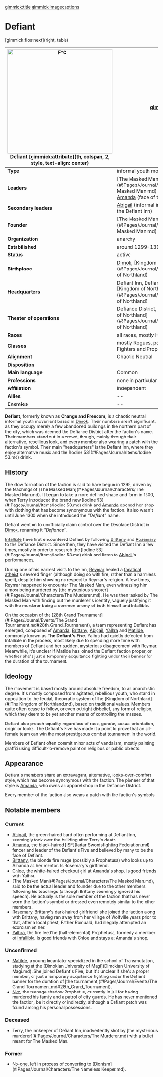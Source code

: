 [gimmick:title](Defiant)
[gimmick:imagecaptions]( )

# Defiant

[gimmick:floatnext](right, table)

| <a href="https://i.imgur.com/ZVeztfS.png"><img src="https://i.imgur.com/ZVeztfS.png" width="345px" alt="F^C" title="Defiant symbol"></img></a><br />Defiant [gimmick:attribute](th, colspan, 2, style, text-align: center) | [gimmick:del]()                                              |
| ------------------------------------------------------------ | ------------------------------------------------------------ |
| **Type**                                                     | informal youth movement                                      |
| **Leaders**                                                  | [The Masked Man](#!Pages/Journal/Characters/The Masked Man.md) (probably)<br />[Amanda](#!Pages/Journal/Characters/Amanda.md) (face of the faction) |
| **Secondary leaders**                                        | [Abigail](#!Pages/Journal/Characters/Abigail.md) (informal innkeeper at <br />the Defiant Inn) |
| **Founder**                                                  | [The Masked Man](#!Pages/Journal/Characters/The Masked Man.md) |
| **Organization**                                             | anarchy                                                      |
| **Estabilished**                                             | around 1299-1300                                             |
| **Status**                                                   | active                                                       |
| **Birthplace**                                               | [Dimok](#!Pages/Journal/Locations/Dimok.md), [Kingdom of Northland](#!Pages/Journal/Organizations/Kingdom of Northland) |
| **Headquarters**                                             | Defiant Inn, Defiance District, [Dimok](#!Pages/Journal/Locations/Dimok.md), <br />[Kingdom of Northland](#!Pages/Journal/Organizations/Kingdom of Northland) |
| **Theater of operations**                                    | Defiance District, [Dimok](#!Pages/Journal/Locations/Dimok.md), [Kingdom <br />of Northland](#!Pages/Journal/Organizations/Kingdom of Northland) |
| **Races**                                                    | all races, mostly Humans                                     |
| **Classes**                                                  | mostly Rogues, possibly a few<br />Fighters and Propheti     |
| **Alignment**                                                | Chaotic Neutral                                              |
| **Disposition**                                              |                                                              |
| **Main language**                                            | Common                                                       |
| **Professions**                                              | none in particular (mostly youth)                            |
| **Affiliation**                                              | independent                                                  |
| **Allies**                                                   | --                                                           |
| **Enemies**                                                  | --                                                           |

**Defiant**, formerly known as **Change and Freedom**, is a chaotic neutral informal youth movement based in [Dimok](#!Pages/Journal/Locations/Dimok.md). Their numbers aren't significant, as they occupy merely a few abandoned buildings in the northern part of the city, which was deemed the Defiance District after the faction's name. Their members stand out in a crowd, though, mainly through their alternative, rebellious look, and every member also wearing a patch with the faction's symbol. Their main "headquarters" is the Defiant Inn, where they enjoy alternative music and the [Iodine 53](#!Pages/Journal/Items/Iodine 53.md) drink.

## History

The slow formation of the faction is said to have begun in 1299, driven by the teachings of [The Masked Man](#!Pages/Journal/Characters/The Masked Man.md). It began to take a more defined shape and form in 1300, when Terry introduced the brand new [Iodine 53](#!Pages/Journal/Items/Iodine 53.md) drink and [Amanda](#!Pages/Journal/Characters/Amanda.md) opened her shop with clothing that has become synonymous with the faction. It also wasn't until June 1300 when she introduced the *"Defiant"* name.

Defiant went on to unofficially claim control over the Desolace District in [Dimok](#!Pages/Journal/Locations/Dimok.md), renaming it *"Defiance"*.

[Infallible](Infallible.md) have first encountered Defiant by following [Brittany](#!Pages/Journal/Characters/Brittany.md) and [Rosemary](#!Pages/Journal/Characters/Rosemary.md) to the Defiance District. Since then, they have visited the Defiant Inn a few times, mostly in order to research the [Iodine 53](#!Pages/Journal/Items/Iodine 53.md) drink and listen to [Abigail](#!Pages/Journal/Characters/Abigail.md)'s performances.

During one of his earliest visits to the Inn, [Reymar](#!Pages/Journal/Characters/Reymar.md) healed a [fanatical atheist](#!Pages/Journal/Characters/No-one.md)'s severed finger (although doing so with fire, rather than a harmless spell), despite him showing no respect to Reymar's religion. A few times, Reymar happened to encounter The Masked Man, even witnessing him almost being murdered by [the mysterious shooter](#!Pages/Journal/Characters/The Murderer.md). He was then tasked by The Masked Man with finding out the murderer's identity, vaguely justifying it with the murderer being a common enemy of both himself and Infallible.

On the occasion of the [28th Grand Tournament](#!Pages/Journal/Events/The Grand Tournament.md#28th_Grand_Tournament), a team representing Defiant has emerged, composed of [Amanda](#!Pages/Journal/Characters/Amanda.md), [Brittany](#!Pages/Journal/Characters/Brittany.md), [Abigail](#!Pages/Journal/Characters/Abigail.md), [Yalhra](#!Pages/Journal/Characters/Yalhra.md) and [Matilde](#!Pages/Journal/Characters/Matilde.md), commonly known as **The Defiant's Five**. Yalhra had quietly defected from Infallible in the process, most likely due to spending more time with members of Defiant and her sudden, mysterious disagreement with Reymar. Meanwhile, it's unclear if Matilde has joined the Defiant faction proper, or whether she's just a temporary acquitance fighting under their banner for the duration of the tournament.

## Ideology

The movement is based mostly around absolute freedom, to an anarchistic degree. It's mostly composed from agitated, rebellious youth, who stand in opposition to the feudal, theocratic system of the [Kingdom of Northland](#!The Kingdom of Northland.md), based on traditional values. Members quite often cease to follow, or even outright disbelief, any form of religion, which they deem to be yet another means of controlling the masses.

Defiant also preach equality regardless of race, gender, sexual orientation, origin or looks. The Defiant's Five has made it a point to prove that an all-female team can win the most prestigeous combat tournament in the world.

Members of Defiant often commit minor acts of vandalism, mostly painting graffiti using difficult-to-remove paint on religious or public objects.

## Appearance

Defiant's members share an extravagant, alternative, looks-over-comfort style, which has become synonymous with the faction. The pioneer of that style is [Amanda](#!Pages/Journal/Characters/Amanda.md), who owns an apparel shop in the Defiance District.

Every member of the faction also wears a patch with the faction's symbols

## Notable members

### Current

* [Abigail](#!Pages/Journal/Characters/Abigail.md), the green-haired bard often performing at Defiant Inn, seemingly took over the building after Terry's death.
* [Amanda](#!Pages/Journal/Characters/Amanda.md), the black-haired [ISF](Iartar Swordsfighting Federation.md) fencer and leader of the Defiant's Five and believed by many to be the face of Defiant.
* [Brittany](#!Pages/Journal/Characters/Brittany.md), the blonde fire mage (possibly a Prophetusa) who looks up to Amanda as her mentor. Is Rosemary's girlfriend.
* [Chloe](#!Pages/Journal/Characters/Chloe.md), the white-haired checkout girl at Amanda's shop. Is good friends with Yalhra.
* [The Masked Man](#!Pages/Journal/Characters/The Masked Man.md), said to be the actual leader and founder due to the other members following his teachings (although Brittany seemingly ignored his speech). He actually is the sole member of the faction that has never worn the faction's symbol or dressed even remotely similar to the other members.
* [Rosemary](#!Pages/Journal/Characters/Rosemary.md), Brittany's dark-haired girlfriend, she joined the faction along with Brittany, having ran away from her village of Wolfville years prior to that, after a local priest, Father Romuald, had illegally attempted an exorcism on her.
* [Yalhra](#!Pages/Journal/Characters/Yalhra.md), the fire leed'he (half-elemental) Prophetusa, formerly a member of [Infallible](Infallible.md). Is good friends with Chloe and stays at Amanda's shop.

### Unconfirmed

* [Matilde](#!Pages/Journal/Characters/Matilde.md), a young Incantator specialized in the school of Transmutation, studying at the [Dimokian University of Magi](Dimokian University of Magi.md). She joined Defiant's Five, but it's unclear if she's a proper member, or just a temporary acquitance fighting under the Defiant banner for the duration of [the tournament](#!Pages/Journal/Events/The Grand Tournament.md#28th_Grand_Tournament).
* [Nyx](#!Pages/Journal/Characters/Nyx.md), the teenage shadow Prophetus, currently in jail for having murdered his family and a patrol of city guards. He has never mentioned the faction, be it directly or indirectly, although a Defiant patch was found among his personal possessions.

### Deceased

* Terry, the innkeeper of Defiant Inn, inadvertently shot by [the mysterious murderer](#!Pages/Journal/Characters/The Murderer.md) with a bullet meant for The Masked Man.

### Former

* [No-one](#!Pages/Journal/Characters/No-one.md), left in process of converting to [Dionism](#!Pages/Journal/Characters/The Nameless Keeper.md).